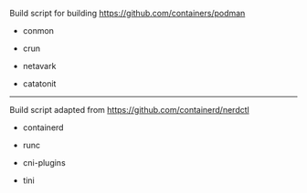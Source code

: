 
Build script for building <https://github.com/containers/podman>

* conmon
* crun

* netavark
* catatonit

----

Build script adapted from <https://github.com/containerd/nerdctl>

* containerd
* runc

* cni-plugins
* tini
